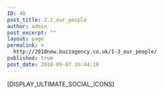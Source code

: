 ```yaml
---
ID: 46
post_title: 2.2_our_people
author: admin
post_excerpt: ""
layout: page
permalink: >
  http://2018new.buzzagency.co.uk/1-3_our_people/
published: true
post_date: 2018-09-07 16:44:18
---
```

[DISPLAY_ULTIMATE_SOCIAL_ICONS]